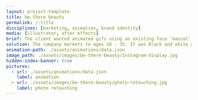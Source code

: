 ```yaml
---
layout: project-template
title: be there beauty
permalink: /:title
disciplines: [marketing, animation, brand identity]
media: [illustrator, after effects]
brief: The client wanted animated gifs using an existing face 'mascot' used for the brand. The brand is beauty focused and the images are to accompany short messages on social media.
solution: The company markets to ages 18 - 35. It was Black and white and high contrast has an air of sophistication but I also chose to add a pop of the brand's main pink colour to keep it fun. Accent shapes are feminine.
animation-path: ./assets/animations/data.json
image_path: ./assets/images/be-there-beauty/Instagram-display.jpg
hidden-index-banner: true
pictures:
  - url: ./assets/animations/data.json
    label: animation
  - url: ./assets/images/be-there-beauty/photo-retouching.jpg
    label: photo retouching
---
```

